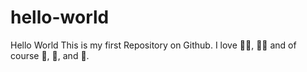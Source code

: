 # hello-world
Hello World
This is my first Repository on Github.
I love 🏃‍♂️, 🤸‍♂️ and of course 🍕, 🌯, and 🍔.
